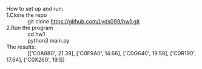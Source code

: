 How to set up and run:  
1.Clone the repo  
&emsp;&emsp;&emsp;&emsp;git clone https://github.com/Lyds099/hw1.git  
2.Run the program  
&emsp;&emsp;&emsp;&emsp;cd hw1  
&emsp;&emsp;&emsp;&emsp;python3 main.py  
The results:  
&emsp;&emsp;&emsp;&emsp;[['C0A880', 21.39], ['C0F9A0', 14.66], ['C0G640', 19.58], ['C0R190', 17.64], ['C0X260', 19.1]]